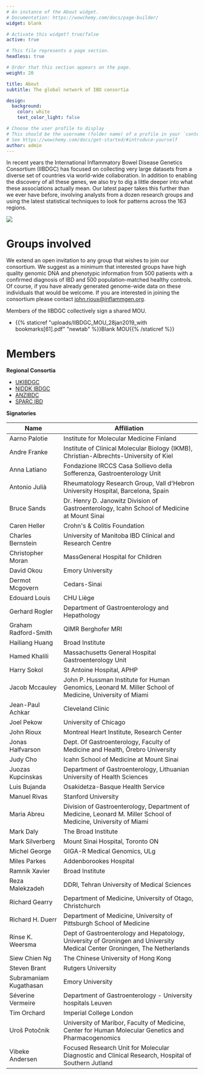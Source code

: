 ```yaml
---
# An instance of the About widget.
# Documentation: https://wowchemy.com/docs/page-builder/
widget: blank

# Activate this widget? true/false
active: true

# This file represents a page section.
headless: true

# Order that this section appears on the page.
weight: 20

title: About
subtitle: The global network of IBD consortia

design:
  background: 
    color: white
    text_color_light: false

# Choose the user profile to display
# This should be the username (folder name) of a profile in your `content/authors/` folder.
# See https://wowchemy.com/docs/get-started/#introduce-yourself
author: admin
---
```


In recent years the International Inflammatory Bowel Disease Genetics Consortium (IIBDGC) has focused on collecting very large datasets from a diverse set of countries via world-wide collaboration. In addition to enabling the discovery of all these genes, we also try to dig a little deeper into what these associations actually mean. Our latest paper takes this further than we ever have before, involving analysts from a dozen research groups and using the latest statistical techniques to look for patterns across the 163 regions. 

![](ibdgc_international.png)

# Groups involved
We extend an open invitation to any group that wishes to join our consortium. We suggest as a minimum that interested groups have high quality genomic DNA and phenotypic information from 500 patients with a confirmed diagnosis of IBD and 500 population-matched healthy controls. Of course, if you have already generated genome-wide data on these individuals that would be welcome. If you are interested in joining the consortium please contact john.rioux@inflammgen.org.

Members of the IIBDGC collectively sign a shared MOU.
- {{% staticref "uploads/IIBDGC_MOU_28jan2019_with bookmarks[61].pdf" "newtab" %}}Blank MOU{{% /staticref %}}

# Members
**Regional Consortia**

- [UKIBDGC](http://www.ibdresearch.co.uk/)
- [NIDDK IBDGC](https://ibdgc.org)
- [ANZIBDC](https://anzibdc.com/)
- [SPARC IBD](https://www.crohnscolitisfoundation.org/research/current-research-initiatives/sparc-ibd)

**Signatories**

| Name                   | Affiliation                                                                                                               |
|------------------------|---------------------------------------------------------------------------------------------------------------------------|
| Aarno Palotie          | Institute for Molecular Medicine Finland                                                                                  |
| Andre Franke           | Institute of Clinical Molecular Biology (IKMB), Christian-Albrechts-University of Kiel                                    |
| Anna Latiano           | Fondazione IRCCS Casa Sollievo della Sofferenza, Gastroenterology Unit                                                    |
| Antonio Julià          | Rheumatology Research Group, Vall d'Hebron University Hospital, Barcelona, Spain                                          |
| Bruce Sands            | Dr. Henry D. Janowitz Division of Gastroenterology, Icahn School of Medicine at Mount Sinai                               |
| Caren Heller           | Crohn's & Colitis Foundation                                                                                              |
| Charles Bernstein      | University of Manitoba IBD Clinical and Research Centre                                                                   |
| Christopher Moran      | MassGeneral Hospital for Children                                                                                         |
| David Okou             | Emory University                                                                                                          |
| Dermot Mcgovern        | Cedars-Sinai                                                                                                              |
| Edouard Louis          | CHU Liège                                                                                                                 |
| Gerhard Rogler         | Department of Gastroenterology and Hepathology                                                                            |
| Graham Radford-Smith   | QIMR Berghofer MRI                                                                                                        |
| Hailiang Huang         | Broad Institute                                                                                                           |
| Hamed Khalili          | Massachusetts General Hospital Gastroenterology Unit                                                                      |
| Harry Sokol            | St Antoine Hospital, APHP                                                                                                 |
| Jacob Mccauley         | John P. Hussman Institute for Human Genomics, Leonard M. Miller School of Medicine, University of Miami                   |
| Jean-Paul Achkar       | Cleveland Clinic                                                                                                          |
| Joel Pekow             | University of Chicago                                                                                                     |
| John Rioux             | Montreal Heart Institute, Research Center                                                                                 |
| Jonas Halfvarson       | Dept. Of Gastroenterology, Faculty of Medicine and Health, Örebro University                                              |
| Judy Cho               | Icahn School of Medicine at Mount Sinai                                                                                   |
| Juozas Kupcinskas      | Department of Gastroenterology, Lithuanian University of Health Sciences                                                  |
| Luis Bujanda           | Osakidetza-Basque Health Service                                                                                          |
| Manuel Rivas           | Stanford University                                                                                                       |
| Maria Abreu            | Division of Gastroenterology, Department of Medicine, Leonard M. Miller School of Medicine, University of Miami           |
| Mark Daly              | The Broad Institute                                                                                                       |
| Mark Silverberg        | Mount Sinai Hospital, Toronto ON                                                                                          |
| Michel George          | GIGA-R Medical Genomics, ULg                                                                                              |
| Miles Parkes           | Addenborookes Hospital                                                                                                    |
| Ramnik Xavier          | Broad Institute                                                                                                           |
| Reza Malekzadeh        | DDRI, Tehran University of Medical Sciences                                                                               |
| Richard Gearry         | Department of Medicine, University of Otago, Christchurch                                                                 |
| Richard H. Duerr       | Department of Medicine, University of Pittsburgh School of Medicine                                                       |
| Rinse K. Weersma       | Dept of Gastroenterology and Hepatology, University of Groningen and University Medical Center Groningen, The Netherlands |
| Siew Chien Ng          | The Chinese University of Hong Kong                                                                                       |
| Steven Brant           | Rutgers University                                                                                                        |
| Subramaniam Kugathasan | Emory University                                                                                                          |
| Séverine Vermeire      | Department of Gastroenterology - University hospitals Leuven                                                              |
| Tim Orchard            | Imperial College London                                                                                                   |
| Uroš Potočnik          | University of Maribor, Faculty of Medicine, Center for Human Molecular Genetics and Pharmacogenomics                      |
| Vibeke Andersen        | Focused Research Unit for Molecular Diagnostic and Clinical Research, Hospital of Southern Jutland                        |
